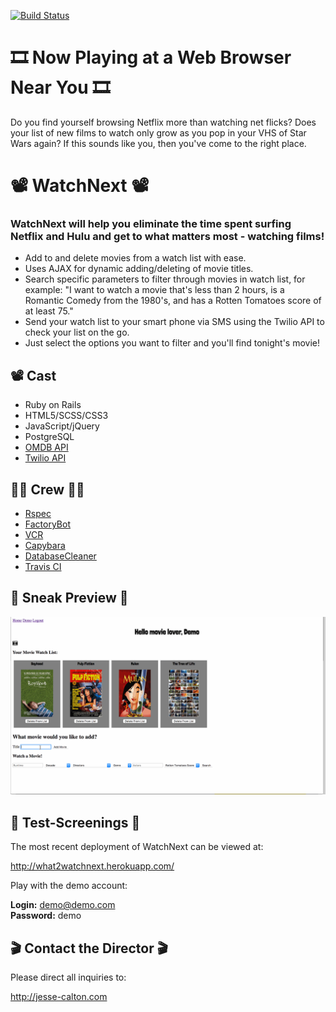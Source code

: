 [![Build Status](https://travis-ci.org/jessecalton/WatchNext.svg?branch=master)](https://travis-ci.org/jessecalton/WatchNext)

# 🎞 Now Playing at a Web Browser Near You 🎞

Do you find yourself browsing Netflix more than watching net flicks? Does your list of new films to watch only grow as you pop in your VHS of Star Wars again? If this sounds like you, then you've come to the right place.

# 📽 WatchNext 📽

### WatchNext will help you eliminate the time spent surfing Netflix and Hulu and get to what matters most - watching films!

* Add to and delete movies from a watch list with ease.
* Uses AJAX for dynamic adding/deleting of movie titles.
* Search specific parameters to filter through movies in watch list, for example: "I want to watch a movie that's less than 2 hours, is a Romantic Comedy from the 1980's, and has a Rotten Tomatoes score of at least 75."
* Send your watch list to your smart phone via SMS using the Twilio API to check your list on the go.
* Just select the options you want to filter and you'll find tonight's movie!

## 📽 Cast

* Ruby on Rails
* HTML5/SCSS/CSS3
* JavaScript/jQuery
* PostgreSQL
* [OMDB API](http://www.omdbapi.com)
* [Twilio API](https://www.twilio.com)

## 👩‍🎤 Crew 👨‍🎤

* [Rspec](https://github.com/rspec/rspec-rails)
* [FactoryBot](https://github.com/thoughtbot/factory_bot_rails)
* [VCR](https://github.com/vcr/vcr)
* [Capybara](http://teamcapybara.github.io/capybara/)
* [DatabaseCleaner](https://github.com/DatabaseCleaner/database_cleaner)
* [Travis CI](https://github.com/travis-ci/travis.rb)

## 🍿 Sneak Preview 🍿

![Demo](watch-next-demo.gif)

## 📼 Test-Screenings 📼

The most recent deployment of WatchNext can be viewed at:

<http://what2watchnext.herokuapp.com/>

Play with the demo account:

  **Login:** demo@demo.com <br>
  **Password:** demo

## 🎬 Contact the Director 🎬

Please direct all inquiries to:

<http://jesse-calton.com>
